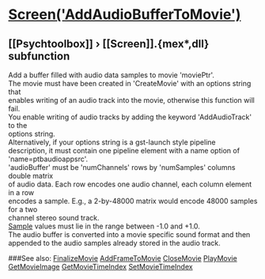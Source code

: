 # [Screen('AddAudioBufferToMovie')](Screen-AddAudioBufferToMovie) 
## [[Psychtoolbox]] &#8250; [[Screen]].{mex*,dll} subfunction


Add a buffer filled with audio data samples to movie 'moviePtr'.  
The movie must have been created in 'CreateMovie' with an options string that  
enables writing of an audio track into the movie, otherwise this function will  
fail.  
You enable writing of audio tracks by adding the keyword 'AddAudioTrack' to the  
options string.  
Alternatively, if your options string is a gst-launch style pipeline  
description, it must contain one pipeline element with a name option of  
'name=ptbaudioappsrc'.  
'audioBuffer' must be 'numChannels' rows by 'numSamples' columns double matrix  
of audio data. Each row encodes one audio channel, each column element in a row  
encodes a sample. E.g., a 2-by-48000 matrix would encode 48000 samples for a two  
channel stereo sound track.  
[Sample](Sample) values must lie in the range between -1.0 and +1.0.  
The audio buffer is converted into a movie specific sound format and then  
appended to the audio samples already stored in the audio track.  
  
  


###See also:
[FinalizeMovie](Screen-FinalizeMovie) [AddFrameToMovie](Screen-AddFrameToMovie) [CloseMovie](Screen-CloseMovie) [PlayMovie](Screen-PlayMovie) [GetMovieImage](Screen-GetMovieImage) [GetMovieTimeIndex](Screen-GetMovieTimeIndex) [SetMovieTimeIndex](Screen-SetMovieTimeIndex)
